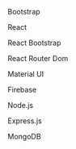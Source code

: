 Bootstrap

React

React Bootstrap

React Router Dom

Material UI

Firebase

Node.js

Express.js

MongoDB